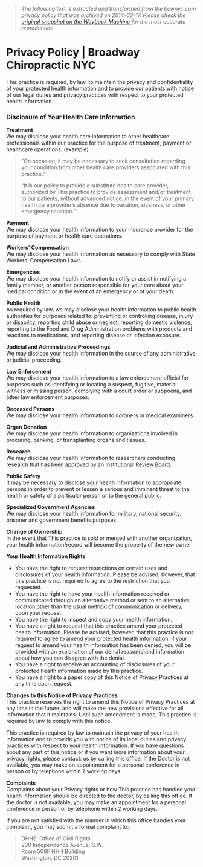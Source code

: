 > *The following text is extracted and transformed from the bcwnyc.com privacy policy that was archived on 2014-03-17. Please check the [original snapshot on the Wayback Machine](https://web.archive.org/web/20140317093642id_/http%3A//www.bcwnyc.com/privacy-policy) for the most accurate reproduction.*

# Privacy Policy | Broadway Chiropractic NYC

This practice is required, by law, to maintain the privacy and confidentiality of your protected health information and to provide our patients with notice of our legal duties and privacy practices with respect to your protected health information.

### Disclosure of Your Health Care Information

**Treatment**  
We may disclose your health care information to other healthcare professionals within our practice for the purpose of treatment, payment or healthcare operations. (example)

> “On occasion, it may be necessary to seek consultation regarding your condition from other health care providers associated with this practice.”
> 
> “It is our policy to provide a substitute health care provider, authorized by This practice to provide assessment and/or treatment to our patients, without advanced notice, in the event of your primary health care provider’s absence due to vacation, sickness, or other emergency situation.”

**Payment**  
We may disclose your health information to your insurance provider for the purpose of payment or health care operations.

**Workers’ Compensation**  
We may disclose your health information as necessary to comply with State Workers’ Compensation Laws.

**Emergencies**  
We may disclose your health information to notify or assist in notifying a family member, or another person responsible for your care about your medical condition or in the event of an emergency or of your death.

**Public Health**  
As required by law, we may disclose your health information to public health authorities for purposes related to: preventing or controlling disease, injury or disability, reporting child abuse or neglect, reporting domestic violence, reporting to the Food and Drug Administration problems with products and reactions to medications, and reporting disease or infection exposure.

**Judicial and Administrative Proceedings**  
We may disclose your health information in the course of any administrative or judicial proceeding.

**Law Enforcement**  
We may disclose your health information to a law enforcement official for purposes such as identifying or locating a suspect, fugitive, material witness or missing person, complying with a court order or subpoena, and other law enforcement purposes.

**Deceased Persons**  
We may disclose your health information to coroners or medical examiners.

**Organ Donation**  
We may disclose your health information to organizations involved in procuring, banking, or transplanting organs and tissues.

**Research**  
We may disclose your health information to researchers conducting research that has been approved by an Institutional Review Board.

**Public Safety**  
It may be necessary to disclose your health information to appropriate persons in order to prevent or lessen a serious and imminent threat to the health or safety of a particular person or to the general public.

**Specialized Government Agencies**  
We may disclose your health information for military, national security, prisoner and government benefits purposes.

**Change of Ownership**  
In the event that This practice is sold or merged with another organization, your health information/record will become the property of the new owner.

**Your Health Information Rights**

  * You have the right to request restrictions on certain uses and disclosures of your health information. Please be advised, however, that this practice is not required to agree to the restriction that you requested.
  * You have the right to have your health information received or communicated through an alternative method or sent to an alternative location other than the usual method of communication or delivery, upon your request.
  * You have the right to inspect and copy your health information.
  * You have a right to request that this practice amend your protected health information. Please be advised, however, that this practice is not required to agree to amend your protected health information. If your request to amend your health information has been denied, you will be provided with an explanation of our denial reason(s)and information about how you can disagree with the denial.
  * You have a right to receive an accounting of disclosures of your protected health information made by this practice.
  * You have a right to a paper copy of this Notice of Privacy Practices at any time upon request.



**Changes to this Notice of Privacy Practices**  
This practice reserves the right to amend this Notice of Privacy Practices at any time in the future, and will make the new provisions effective for all information that it maintains. Until such amendment is made, This practice is required by law to comply with this notice.

This practice is required by law to maintain the privacy of your health information and to provide you with notice of its legal duties and privacy practices with respect to your health information. If you have questions about any part of this notice or if you want more information about your privacy rights, please contact: us by calling this office. If the Doctor is not available, you may make an appointment for a personal conference in person or by telephone within 2 working days.

**Complaints**  
Complaints about your Privacy rights or how This practice has handled your health information should be directed to the doctor, by calling this office. If the doctor is not available, you may make an appointment for a personal conference in person or by telephone within 2 working days.

If you are not satisfied with the manner in which this office handles your complaint, you may submit a formal complaint to:

> DHHS, Office of Civil Rights  
>  200 Independence Avenue, S.W.  
>  Room 509F HHH Building  
>  Washington, DC 20201
